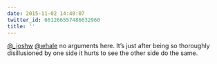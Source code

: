 ```yaml
---
date: 2015-11-02 14:40:07
twitter_id: 661266557486632960
title: ''
---
```


<!-- Tweet at https://twitter.com/statuses/661266146398593024 is either deleted or protected. -->

[@_joshw](https://twitter.com/_joshw) [@whale](https://twitter.com/whale) no arguments here. It’s just after being so thoroughly disillusioned by one side it hurts to see the other side do the same.
